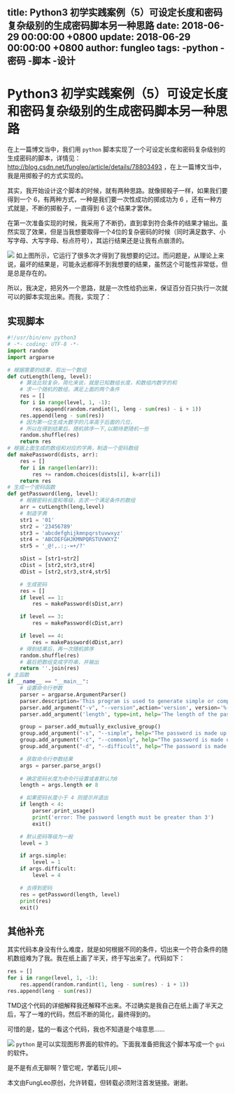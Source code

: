 title: Python3 初学实践案例（5）可设定长度和密码复杂级别的生成密码脚本另一种思路
date: 2018-06-29 00:00:00 +0800
update: 2018-06-29 00:00:00 +0800
author: fungleo
tags:
    -python
    -密码
    -脚本
    -设计
---

# Python3 初学实践案例（5）可设定长度和密码复杂级别的生成密码脚本另一种思路

在上一篇博文当中，我们用 `python` 脚本实现了一个可设定长度和密码复杂级别的生成密码的脚本，详情见：http://blog.csdn.net/fungleo/article/details/78803493 ，在上一篇博文当中，我是用掷骰子的方式实现的。

其实，我开始设计这个脚本的时候，就有两种思路。就像掷骰子一样，如果我们要得到一个 6，有两种方式，一种是我们要一次性成功的掷成功为 6 ，还有一种方式就是，不断的掷骰子，一直得到 6 这个结果才罢休。

在第一次准备实现的时候，我采用了不断扔，直到拿到符合条件的结果才输出。虽然实现了效果，但是当我想要取得一个4位的复杂密码的时候（同时满足数字、小写字母、大写字母、标点符号），其运行结果还是让我有点崩溃的。

![](https://raw.githubusercontent.com/fengcms/articles/master/image/32/489e445dd8317f3cd0b91e17f2ff8c.png)
如上图所示，它运行了很多次才得到了我想要的记过。而问题是，从理论上来说，最坏的结果是，可能永远都得不到我想要的结果，虽然这个可能性非常低，但是总是存在的。

所以，我决定，把另外一个思路，就是一次性给扔出来，保证百分百只执行一次就可以的脚本实现出来。而我，实现了：

## 实现脚本

```python
#!/usr/bin/env python3
# -*- coding: UTF-8 -*-
import random
import argparse

# 根据需要的结果，剪出一个数组
def cutLength(leng, level):
    # 算法比较复杂，简化来说，就是已知数组长度，和数组内数字的和
    # 求一个随机的数组，满足上面的两个条件
    res = []
    for i in range(level, 1, -1):
        res.append(random.randint(1, leng - sum(res) - i + 1))
    res.append(leng - sum(res))
    # 因为第一位生成大数字的几率高于后面的几位，
    # 所以在得到结果后，随机排序一下,以期待更随机一些
    random.shuffle(res)
    return res
# 根据上面生成的数组和对应的字典，制造一个密码数组
def makePassword(dists, arr):
    res = []
    for i in range(len(arr)):
        res += random.choices(dists[i], k=arr[i])
    return res
# 生成一个密码函数
def getPassword(leng, level):
    # 根据密码长度和等级，去求一个满足条件的数组
    arr = cutLength(leng,level)
    # 制造字典
    str1 = '01'
    str2 = '23456789'
    str3 = 'abcdefghijkmnpqrstuvwxyz'
    str4 = 'ABCDEFGHJKMNPQRSTUVWXYZ'
    str5 = '_@!,.:;-=+/?'

    sDist = [str1+str2]
    cDist = [str2,str3,str4]
    dDist = [str2,str3,str4,str5]

    # 生成密码
    res = []
    if level == 1:
        res = makePassword(sDist,arr)

    if level == 3:
        res = makePassword(cDist,arr)

    if level == 4:
        res = makePassword(dDist,arr)
    # 得到结果后，再一次随机排序
    random.shuffle(res)
    # 最后把数组变成字符串，并输出
    return ''.join(res)
# 主函数
if __name__ == "__main__":
    # 设置命令行参数
    parser = argparse.ArgumentParser()
    parser.description='This program is used to generate simple or complex passwords'
    parser.add_argument("-v", "--version",action='version', version='%(prog)s 1.0')
    parser.add_argument('length', type=int, help='The length of the password (Default 8)', nargs='?')

    group = parser.add_mutually_exclusive_group()
    group.add_argument("-s", "--simple", help="The password is made up of pure numbers", action="store_true")
    group.add_argument("-c", "--commonly", help="The password is made up of numbers and letters (Default)", action="store_true")
    group.add_argument("-d", "--difficult", help="The password is made up of numbers, letters, and punctuation", action="store_true")

    # 获取命令行参数结果
    args = parser.parse_args()
    
    # 确定密码长度为命令行设置或者默认为8
    length = args.length or 8

    # 如果密码长度小于 4 则提示并退出
    if length < 4:
        parser.print_usage()
        print('error: The password length must be greater than 3')
        exit()

    # 默认密码等级为一般
    level = 3

    if args.simple:
        level = 1
    if args.difficult:
        level = 4

    # 去得到密码
    res = getPassword(length, level)
    print(res)
    exit()
```

## 其他补充

其实代码本身没有什么难度，就是如何根据不同的条件，切出来一个符合条件的随机数组难为了我。我在纸上画了半天，终于写出来了。代码如下：

```python
res = []
for i in range(level, 1, -1):
    res.append(random.randint(1, leng - sum(res) - i + 1))
res.append(leng - sum(res))
```

TMD这个代码的详细解释我还解释不出来。不过确实是我自己在纸上画了半天之后，写了一堆的代码，然后不断的简化，最终得到的。

可惜的是，猛的一看这个代码，我也不知道是个啥意思……

![](https://raw.githubusercontent.com/fengcms/articles/master/image/21/f81d1addc95f18304392867eeef58a.png)
`python` 是可以实现图形界面的软件的。下面我准备把我这个脚本写成一个 `gui` 的软件。

是不是有点无聊啊？管它呢，学着玩儿呗~

本文由FungLeo原创，允许转载，但转载必须附注首发链接。谢谢。


